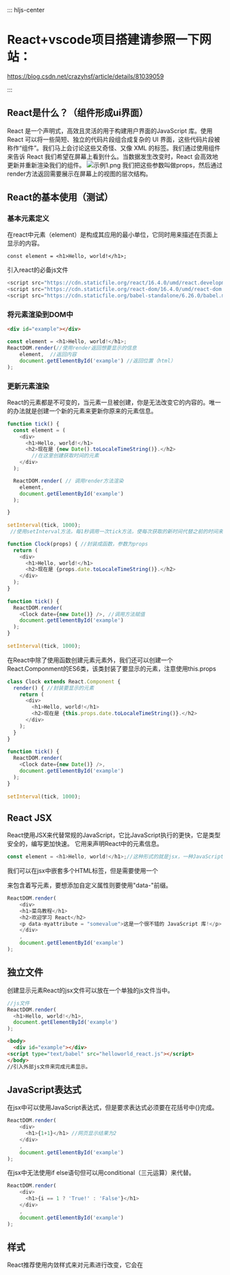 
::: hljs-center

# React+vscode项目搭建请参照一下网站：
https://blog.csdn.net/crazyhsf/article/details/81039059

:::
## React是什么？（组件形成ui界面）
React 是一个声明式，高效且灵活的用于构建用户界面的JavaScript 库。使用 React 可以将一些简短、独立的代码片段组合成复杂的 UI 界面，这些代码片段被称作“组件”。我们马上会讨论这些又奇怪、又像 XML 的标签。我们通过使用组件来告诉 React 我们希望在屏幕上看到什么。当数据发生改变时，React 会高效地更新并重新渲染我们的组件。
![示例1.png](0)
我们把这些参数叫做props，然后通过render方法返回需要展示在屏幕上的视图的层次结构。
## React的基本使用（测试）
### 基本元素定义
在react中元素（element）是构成其应用的最小单位，它同时用来描述在页面上显示的内容。
```react
const element = <h1>Hello, world!</h1>;
```
引入react的必备js文件
```JavaScript
<script src="https://cdn.staticfile.org/react/16.4.0/umd/react.development.js"></script>
<script src="https://cdn.staticfile.org/react-dom/16.4.0/umd/react-dom.development.js"></script>
<script src="https://cdn.staticfile.org/babel-standalone/6.26.0/babel.min.js"></script>
```

### 将元素渲染到DOM中
```html
<div id="example"></div>
```
```javascript
const element = <h1>Hello, world!</h1>;
ReactDOM.render(//使用render返回想要显示的信息
    element,  //返回内容
    document.getElementById('example') //返回位置（html）
);
```
### 更新元素渲染
React的元素都是不可变的，当元素一旦被创建，你是无法改变它的内容的。唯一的办法就是创建一个新的元素来更新你原来的元素信息。
```js
function tick() {
  const element = (
    <div>
      <h1>Hello, world!</h1>
      <h2>现在是 {new Date().toLocaleTimeString()}.</h2>
		//在这里创建获取时间的元素
    </div>
  );

  ReactDOM.render( // 调用render方法渲染
    element,
    document.getElementById('example')
  );

}
 
setInterval(tick, 1000);
 //使用setInterval方法，每1秒调用一次tick方法，使每次获取的新时间代替之前的时间来达到更新元素的效果。
```
```js
function Clock(props) { //封装成函数，参数为props
  return (
    <div>
      <h1>Hello, world!</h1>
      <h2>现在是 {props.date.toLocaleTimeString()}.</h2>
    </div>
  );
}
 
function tick() {
  ReactDOM.render(
    <Clock date={new Date()} />, //调用方法赋值
    document.getElementById('example')
  );
}
 
setInterval(tick, 1000);
```

在React中除了使用函数创建元素元素外，我们还可以创建一个React.Componment的ES6类，该类封装了要显示的元素，注意使用this.props
```js
class Clock extends React.Component {
  render() { //封装要显示的元素
    return (
      <div>
        <h1>Hello, world!</h1>
        <h2>现在是 {this.props.date.toLocaleTimeString()}.</h2>
      </div>
    );
  }
}
 
function tick() {
  ReactDOM.render(
    <Clock date={new Date()} />,
    document.getElementById('example')
  );
}
 
setInterval(tick, 1000);
```

## React JSX
React使用JSX来代替常规的JavaScript，它比JavaScript执行的更快，它是类型安全的，编写更加快速。
它用来声明React中的元素信息。
```js
const element = <h1>Hello, world!</h1>;//这种形式的就是jsx，一种JavaScript的扩展。
```

我们可以在jsx中嵌套多个HTML标签，但是需要使用一个<div></div>来包含着写元素，要想添加自定义属性则要使用"data-"前缀。
```js
ReactDOM.render(
    <div>
    <h1>菜鸟教程</h1>
    <h2>欢迎学习 React</h2>
    <p data-myattribute = "somevalue">这是一个很不错的 JavaScript 库!</p>
    </div>
    ,
    document.getElementById('example')
);
```
## 独立文件
创建显示元素React的jsx文件可以放在一个单独的js文件当中。
```js
//js文件
ReactDOM.render(
  <h1>Hello, world!</h1>,
  document.getElementById('example')
);
```
```html
<body>
  <div id="example"></div>
<script type="text/babel" src="helloworld_react.js"></script>
</body>
//引入外部js文件来完成元素显示。
```
## JavaScript表达式
在jsx中可以使用JavaScript表达式，但是要求表达式必须要在花括号中{}完成。
```js
ReactDOM.render(
    <div>
      <h1>{1+1}</h1> //网页显示结果为2
    </div>
    ,
    document.getElementById('example')
);
```
在jsx中无法使用if else语句但可以用conditional（三元运算）来代替。
```js
ReactDOM.render(
    <div>
      <h1>{i == 1 ? 'True!' : 'False'}</h1>
    </div>
    ,
    document.getElementById('example')
);
```
## 样式
React推荐使用内敛样式来对元素进行改变，它会在
```js

```



 



